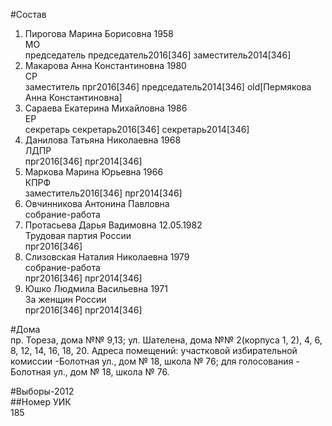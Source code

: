 #Состав  
1. Пирогова Марина Борисовна 1958  
    МО  
    председатель председатель2016[346] заместитель2014[346]  
2. Макарова Анна Константиновна 1980  
    СР  
    заместитель прг2016[346] председатель2014[346] old[Пермякова Анна Константиновна]  
3. Сараева Екатерина Михайловна 1986  
    ЕР  
    секретарь секретарь2016[346] секретарь2014[346]  
4. Данилова Татьяна Николаевна 1968  
    ЛДПР  
    прг2016[346] прг2014[346]  
5. Маркова Марина Юрьевна 1966  
    КПРФ  
    заместитель2016[346] прг2014[346]  
6. Овчинникова Антонина Павловна  
    собрание-работа  
7. Протасьева Дарья Вадимовна 12.05.1982  
    Трудовая партия России  
    прг2016[346]  
8. Слизовская Наталия Николаевна 1979  
    собрание-работа  
    прг2016[346] прг2014[346]  
9. Юшко Людмила Васильевна 1971  
    За женщин России  
    прг2016[346] прг2014[346]  
  
#Дома  
пр. Тореза, дома №№ 9,13; ул. Шателена, дома №№ 2(корпуса 1, 2), 4, 6, 8, 12, 14, 16, 18, 20. Адреса помещений: участковой избирательной комиссии -Болотная ул., дом № 18, школа № 76; для голосования - Болотная ул., дом № 18, школа № 76.  
  
#Выборы-2012  
##Номер УИК  
185  
